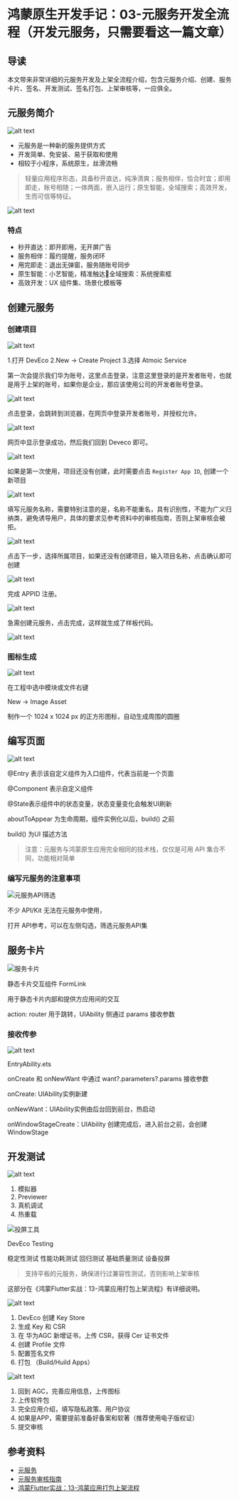 # 鸿蒙原生开发手记：03-元服务开发全流程（开发元服务，只需要看这一篇文章）

## 导读

本文带来非常详细的元服务开发及上架全流程介绍，包含元服务介绍、创建、服务卡片、签名、开发测试、签名打包、上架审核等，一应俱全。

## 元服务简介

![alt text](image-6.png)

- 元服务是一种新的服务提供方式
- 开发简单、免安装、易于获取和使用
- 相较于小程序，系统原生，丝滑流畅

>轻量应用程序形态，具备秒开直达，纯净清爽；服务相伴，恰合时宜；即用即走，账号相随；一体两面，嵌入运行；原生智能，全域搜索；高效开发，生而可信等特征。

![alt text](image-7.png)

### 特点

- 秒开直达：即开即用，无开屏广告
- 服务相伴：履约提醒，服务闭环
- 用完即走：退出无弹窗，服务随账号同步
- 原生智能：小艺智能，精准触达全域搜索：系统搜索框
- 高效开发：UX 组件集、场景化模板等

## 创建元服务

### 创建项目

![alt text](image-8.png)

1.打开 DevEco
2.New -> Create Project
3.选择 Atmoic Service

第一次会提示我们华为账号，这里点击登录，注意这里登录的是开发者账号，也就是用于上架的账号，如果你是企业，那应该使用公司的开发者账号登录。

![alt text](image-18.png)

点击登录，会跳转到浏览器，在网页中登录开发者账号，并授权允许。

![alt text](image-19.png)

网页中显示登录成功，然后我们回到 Deveco 即可。

![alt text](image-20.png)

如果是第一次使用，项目还没有创建，此时需要点击 `Register App ID`, 创建一个新项目

![alt text](image-21.png)

填写元服务名称，需要特别注意的是，名称不能重名，具有识别性，不能为广义归纳类，避免诱导用户，具体的要求见参考资料中的审核指南，否则上架审核会被拒。

![alt text](image-23.png)

点击下一步，选择所属项目，如果还没有创建项目，输入项目名称，点击确认即可创建

![alt text](image-22.png)

完成 APPID 注册。

![alt text](image-24.png)

急需创建元服务，点击完成，这样就生成了样板代码。

![alt text](image-25.png)

### 图标生成

![alt text](image-9.png)

在工程中选中模块或文件右键

New -> Image Asset

制作一个 1024 x 1024 px 的正方形图标，自动生成周围的圆圈

## 编写页面

![alt text](image-10.png)

@Entry 表示该自定义组件为入口组件，代表当前是一个页面

@Component 表示自定义组件

@State表示组件中的状态变量，状态变量变化会触发UI刷新

aboutToAppear 为生命周期，组件实例化以后，build() 之前

build() 为UI 描述方法

>注意：元服务与鸿蒙原生应用完全相同的技术栈，仅仅是可用 API 集合不同，功能相对简单

### 编写元服务的注意事项

![元服务API筛选](image-11.png)

不少 API/Kit 无法在元服务中使用，

打开 API参考，可以在左侧勾选，筛选元服务API集

## 服务卡片

![服务卡片](image-12.png)

静态卡片交互组件 FormLink

用于静态卡片内部和提供方应用间的交互

action: router 用于跳转，UIAbility 侧通过 params 接收参数

### 接收传参

![alt text](image-13.png)

EntryAbility.ets

onCreate 和 onNewWant 中通过 want?.parameters?.params 接收参数

onCreate: UIAbility实例新建

onNewWant：UIAbility实例由后台回到前台，热启动

onWindowStageCreate：UIAbility 创建完成后，进入前台之前，会创建 WindowStage

## 开发测试

![alt text](image-14.png)

1. 模拟器
2. Previewer
3. 真机调试
4. 热重载

![投屏工具](image-15.png)

DevEco Testing

稳定性测试
性能功耗测试
回归测试
基础质量测试
设备投屏

> 支持平板的元服务，确保进行过兼容性测试，否则影响上架审核

这部分在《鸿蒙Flutter实战：13-鸿蒙应用打包上架流程》有详细说明。

![alt text](image-16.png)

1. DevEco 创建  Key Store
2. 生成 Key 和 CSR
3. 在 华为AGC 新增证书，上传 CSR，获得 Cer 证书文件
4. 创建 Profile 文件
5. 配置签名文件
6. 打包 （Build/Huild Apps）

![alt text](image-17.png)

1. 回到 AGC，完善应用信息，上传图标
2. 上传软件包
3. 完全应用介绍，填写隐私政策、用户协议
4. 如果是APP，需要提前准备好备案和软著（推荐使用电子版权证）
5. 提交审核


## 参考资料

- [元服务](https://developer.huawei.com/consumer/cn/fa)
- [元服务审核指南](https://developer.huawei.com/consumer/cn/doc/app/50129-01)
- [鸿蒙Flutter实战：13-鸿蒙应用打包上架流程](../鸿蒙%20Flutter%20实战/鸿蒙Flutter实战：13-鸿蒙应用打包上架流程.md)